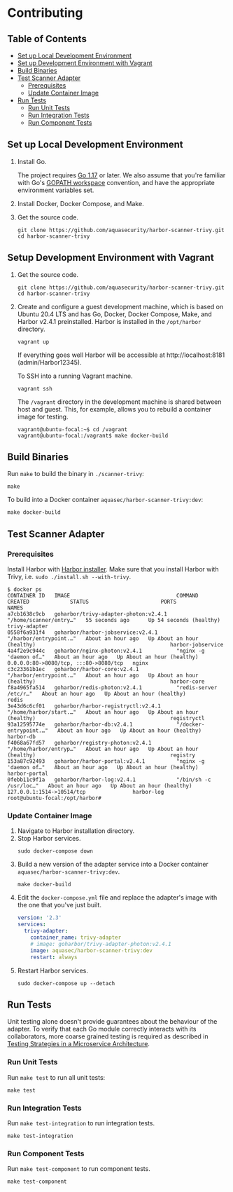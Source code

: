 # Contributing

## Table of Contents

* [Set up Local Development Environment](#set-up-local-development-environment)
* [Set up Development Environment with Vagrant](#setup-development-environment-with-vagrant)
* [Build Binaries](#build-binaries)
* [Test Scanner Adapter](#test-scanner-adapter)
  * [Prerequisites](#prerequisites)
  * [Update Container Image](#update-container-image)
* [Run Tests](#run-tests)
  * [Run Unit Tests](#run-unit-tests)
  * [Run Integration Tests](#run-integration-tests)
  * [Run Component Tests](#run-component-tests)

## Set up Local Development Environment

1. Install Go.

   The project requires [Go 1.17][go-download] or later. We also assume that you're familiar with
   Go's [GOPATH workspace][go-code] convention, and have the appropriate environment variables set.
2. Install Docker, Docker Compose, and Make.
3. Get the source code.
   ```
   git clone https://github.com/aquasecurity/harbor-scanner-trivy.git
   cd harbor-scanner-trivy
   ```

## Setup Development Environment with Vagrant

1. Get the source code.
   ```
   git clone https://github.com/aquasecurity/harbor-scanner-trivy.git
   cd harbor-scanner-trivy
   ```
2. Create and configure a guest development machine, which is based on Ubuntu 20.4 LTS and has Go, Docker, Docker Compose,
   Make, and Harbor v2.4.1 preinstalled. Harbor is installed in the `/opt/harbor` directory.
   ```
   vagrant up
   ```
   If everything goes well Harbor will be accessible at http://localhost:8181 (admin/Harbor12345).

   To SSH into a running Vagrant machine.
   ```
   vagrant ssh
   ```
   The `/vagrant` directory in the development machine is shared between host and guest. This, for example, allows you
   to rebuild a container image for testing.
   ```
   vagrant@ubuntu-focal:~$ cd /vagrant
   vagrant@ubuntu-focal:/vagrant$ make docker-build
   ```

## Build Binaries

Run `make` to build the binary in `./scanner-trivy`:

```
make
```

To build into a Docker container `aquasec/harbor-scanner-trivy:dev`:

```
make docker-build
```

## Test Scanner Adapter

### Prerequisites

Install Harbor with [Harbor installer](https://goharbor.io/docs/2.4.0/install-config/download-installer/).
Make sure that you install Harbor with Trivy, i.e. `sudo ./install.sh --with-trivy`.

```console
$ docker ps
CONTAINER ID   IMAGE                                  COMMAND                  CREATED             STATUS                       PORTS                                   NAMES
a7cb1638c9cb   goharbor/trivy-adapter-photon:v2.4.1   "/home/scanner/entry…"   55 seconds ago      Up 54 seconds (healthy)                                              trivy-adapter
0558f6a931f4   goharbor/harbor-jobservice:v2.4.1      "/harbor/entrypoint.…"   About an hour ago   Up About an hour (healthy)                                           harbor-jobservice
4a4f2e9c944c   goharbor/nginx-photon:v2.4.1           "nginx -g 'daemon of…"   About an hour ago   Up About an hour (healthy)   0.0.0.0:80->8080/tcp, :::80->8080/tcp   nginx
c3c23361b1ec   goharbor/harbor-core:v2.4.1            "/harbor/entrypoint.…"   About an hour ago   Up About an hour (healthy)                                           harbor-core
f8a4965fa514   goharbor/redis-photon:v2.4.1           "redis-server /etc/r…"   About an hour ago   Up About an hour (healthy)                                           redis
3e43d6c6cf01   goharbor/harbor-registryctl:v2.4.1     "/home/harbor/start.…"   About an hour ago   Up About an hour (healthy)                                           registryctl
93a12595774e   goharbor/harbor-db:v2.4.1              "/docker-entrypoint.…"   About an hour ago   Up About an hour (healthy)                                           harbor-db
f4068a67fd57   goharbor/registry-photon:v2.4.1        "/home/harbor/entryp…"   About an hour ago   Up About an hour (healthy)                                           registry
153a87c92493   goharbor/harbor-portal:v2.4.1          "nginx -g 'daemon of…"   About an hour ago   Up About an hour (healthy)                                           harbor-portal
0febb11c9f1a   goharbor/harbor-log:v2.4.1             "/bin/sh -c /usr/loc…"   About an hour ago   Up About an hour (healthy)   127.0.0.1:1514->10514/tcp               harbor-log
root@ubuntu-focal:/opt/harbor#
```

### Update Container Image

1. Navigate to Harbor installation directory.
2. Stop Harbor services.
   ```
   sudo docker-compose down
   ```
3. Build a new version of the adapter service into a Docker container `aquasec/harbor-scanner-trivy:dev`.
   ```
   make docker-build
   ```
4. Edit the `docker-compose.yml` file and replace the adapter's image with the one that you've just built.
   ```yaml
   version: '2.3'
   services:
     trivy-adapter:
       container_name: trivy-adapter
       # image: goharbor/trivy-adapter-photon:v2.4.1
       image: aquasec/harbor-scanner-trivy:dev
       restart: always
   ```
5. Restart Harbor services.
   ```
   sudo docker-compose up --detach
   ```

## Run Tests

Unit testing alone doesn't provide guarantees about the behaviour of the adapter. To verify that each Go module
correctly interacts with its collaborators, more coarse grained testing is required as described in
[Testing Strategies in a Microservice Architecture][fowler-testing-strategies].

### Run Unit Tests

Run `make test` to run all unit tests:

```
make test
```

### Run Integration Tests

Run `make test-integration` to run integration tests.

```
make test-integration
```

### Run Component Tests

Run `make test-component` to run component tests.

```
make test-component
```

[go-download]: https://golang.org/dl/
[go-code]: https://golang.org/doc/code.html
[fowler-testing-strategies]: https://www.martinfowler.com/articles/microservice-testing/
